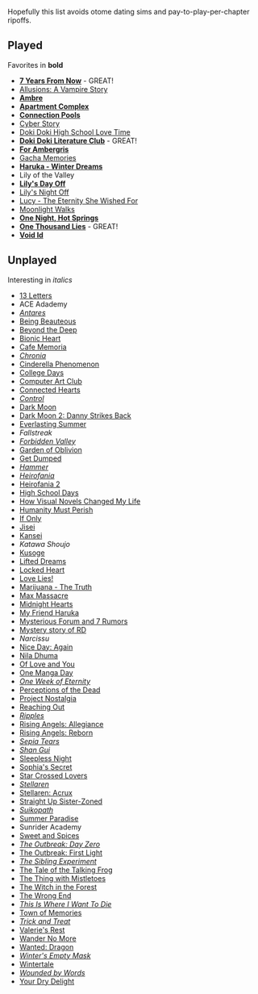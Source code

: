 Hopefully this list avoids otome dating sims and pay-to-play-per-chapter ripoffs.

## Played

Favorites in **bold**

* **[7 Years From Now](https://play.google.com/store/apps/details?id=com.HirayaSpace.SevenYears)** - GREAT!
* [Allusions: A Vampire Story](https://play.google.com/store/apps/details?id=com.jaded.allusions)
* **[Ambre](https://play.google.com/store/apps/details?id=com.traumendesmadchen.ambre)**
* **[Apartment Complex](https://sleepyagents.itch.io/apartment-complex)**
* **[Connection Pools](https://sleepyagents.itch.io/connection-pools)**
* [Cyber Story](https://play.google.com/store/apps/details?id=com.nymphmail.cybervn)
* [Doki Doki High School Love Time](https://play.google.com/store/apps/details?id=studiomugenjohncel.com)
* **[Doki Doki Literature Club](https://ddlc.moe/)** - GREAT!
* **[For Ambergris](https://play.google.com/store/apps/details?id=uk.co.sleepyagents.forambergris)**
* [Gacha Memories](https://play.google.com/store/apps/details?id=air.com.lunime.gachamemories)
* **[Haruka - Winter Dreams](https://play.google.com/store/apps/details?id=eternal.night.haruka)**
* Lily of the Valley
* **[Lily's Day Off](https://play.google.com/store/apps/details?id=com.OnionyStudios.LilysDayOff)**
* [Lily's Night Off](https://play.google.com/store/apps/details?id=com.Kyuppin.LilysNightOff)
* [Lucy - The Eternity She Wished For](https://play.google.com/store/apps/details?id=com.mvizlab.lucy.android.en)
* [Moonlight Walks](https://play.google.com/store/apps/details?id=us.bishoujo.moonlight)
* **[One Night, Hot Springs](https://play.google.com/store/apps/details?id=com.npckc.onsen)**
* **[One Thousand Lies](https://play.google.com/store/apps/details?id=keinart.otl)** - GREAT!
* **[Void Id](https://sleepyagents.itch.io/void-id)**

## Unplayed

Interesting in *italics*

* [13 Letters](https://play.google.com/store/apps/details?id=com.genetix.thirteen_letters)
* ACE Adademy
* *[Antares](https://play.google.com/store/apps/details?id=com.mikemsrk.Antares)*
* [Being Beauteous](https://play.google.com/store/apps/details?id=com.traumendesmadchen.bb)
* [Beyond the Deep](https://play.google.com/store/apps/details?id=btd.ld)
* [Bionic Heart](https://play.google.com/store/apps/details?id=com.winterwolves.bionicheartcensored)
* [Cafe Memoria](https://play.google.com/store/apps/details?id=pixelsoft.cm)
* *[Chronia](https://play.google.com/store/apps/details?id=com.Brixdee.Chronia)*
* [Cinderella Phenomenon](https://play.google.com/store/apps/details?id=dicesuki.cp)
* [College Days](https://play.google.com/store/apps/details?id=com.genetix.College_Days)
* [Computer Art Club](https://play.google.com/store/apps/details?id=computerart.club.renpy.one)
* [Connected Hearts](https://play.google.com/store/apps/details?id=eternal.night.studios.connected.heart)
* *[Control](https://play.google.com/store/apps/details?id=com.domain.controlfull)*
* [Dark Moon](https://play.google.com/store/apps/details?id=com.JaroslawGajc.P2P)
* [Dark Moon 2: Danny Strikes Back](https://play.google.com/store/apps/details?id=com.VoxelFun.DSB)
* [Everlasting Summer](https://play.google.com/store/apps/details?id=su.sovietgames.everlasting_summer)
* *Fallstreak*
* *[Forbidden Valley](https://play.google.com/store/apps/details?id=com.game.last_spring.wwwn)*
* [Garden of Oblivion](https://play.google.com/store/apps/details?id=com.traumendesmadchen.goo)
* [Get Dumped](https://play.google.com/store/apps/details?id=nl.visualnovels.getdumped)
* *[Hammer](https://play.google.com/store/apps/details?id=nl.visualnovels.hammer)*
* *[Heirofania](https://play.google.com/store/apps/details?id=hierof.vw)*
* [Heirofania 2 ](https://play.google.com/store/apps/details?id=hieroftwo.vw)
* [High School Days](https://play.google.com/store/apps/details?id=com.genetix.highschooldays)
* [How Visual Novels Changed My Life](https://play.google.com/store/apps/details?id=com.traumendesmadchen.hvncml)
* [Humanity Must Perish](https://play.google.com/store/apps/details?id=games.zetsubou.hmp)
* [If Only](https://play.google.com/store/apps/details?id=com.catgeargames.lppkn)
* [Jisei](https://play.google.com/store/apps/details?id=com.sakevisual.jiseimobile)
* [Kansei](https://play.google.com/store/apps/details?id=com.sakevisual.kanmobile)
* *Katawa Shoujo*
* [Kusoge](https://play.google.com/store/apps/details?id=kusoge.vn)
* [Lifted Dreams](https://play.google.com/store/apps/details?id=ld.ldmedia)
* [Locked Heart](https://play.google.com/store/apps/details?id=lockedheart.vn)
* [Love Lies!](https://play.google.com/store/apps/details?id=com.litproductions)
* [Marijuana - The Truth](https://play.google.com/store/apps/details?id=com.visualnovelsnl.marijuana)
* [Max Massacre](https://play.google.com/store/apps/details?id=games.zetsubou.maxmassacre)
* [Midnight Hearts](https://play.google.com/store/apps/details?id=com.genetix.midnighthearts)
* [My Friend Haruka](https://play.google.com/store/apps/details?id=maitomo.playhaus)
* [Mysterious Forum and 7 Rumors](https://play.google.com/store/apps/details?id=com.entabridge.chatnovel3en)
* [Mystery story of RD](https://play.google.com/store/apps/details?id=rd.apk)
* *Narcissu*
* [Nice Day: Again](https://play.google.com/store/apps/details?id=com.visualnovelsnl.niceday)
* [Nila Dhuma](https://play.google.com/store/apps/details?id=niladhuma.eternal.night)
* [Of Love and You](https://play.google.com/store/apps/details?id=com.visualnovelsnl.ofloveandyou)
* [One Manga Day](https://play.google.com/store/apps/details?id=in.dexp.onemangaday_novoice)
* *[One Week of Eternity](https://play.google.com/store/apps/details?id=com.rdtwok.owoe)*
* [Perceptions of the Dead](https://play.google.com/store/apps/details?id=com.idhasstudios.perceptions)
* [Project Nostalgia](https://play.google.com/store/apps/details?id=net.magnastudios.projectnostalgia)
* [Reaching Out](https://play.google.com/store/apps/details?id=nl.visualnovels.reachingout)
* *[Ripples](https://play.google.com/store/apps/details?id=com.sakevisual.ripplesmobile)*
* [Rising Angels: Allegiance](https://play.google.com/store/apps/details?id=com.idhasstudios.rafaR)
* [Rising Angels: Reborn](https://play.google.com/store/apps/details?id=com.idhasstudios.rarOZS)
* *[Sepia Tears](https://play.google.com/store/apps/details?id=com.com.biyori.teamneet.sepia)*
* *[Shan Gui](https://play.google.com/store/apps/details?id=com.magentafactory.shangui)*
* [Sleepless Night](https://play.google.com/store/apps/details?id=nl.visualnovels.sleeplessnight)
* [Sophia's Secret](https://play.google.com/store/apps/details?id=com.genetix.sophiassecret)
* [Star Crossed Lovers](https://play.google.com/store/apps/details?id=com.stringenttechnologies.thestarcrossedlovers)
* *[Stellaren](https://play.google.com/store/apps/details?id=com.mikemsrk.Stellaren)*
* [Stellaren: Acrux](https://play.google.com/store/apps/details?id=com.mikemsrk.StellarenAC)
* [Straight Up Sister-Zoned](https://play.google.com/store/apps/details?id=susz.vw)
* *[Suikopath](https://play.google.com/store/apps/details?id=com.rydwha.suikopath.one)*
* [Summer Paradise](https://play.google.com/store/apps/details?id=sp.vw)
* Sunrider Academy
* [Sweet and Spices](https://pastelle-studios.itch.io/sweet-and-spices)
* *[The Outbreak: Day Zero](https://play.google.com/store/apps/details?id=com.theoutbreakseries.wordpress.theoutbreakdayzero)*
* [The Outbreak: First Light](https://play.google.com/store/apps/details?id=com.theoutbreakseries.theoutbreakfirstlight)
* *[The Sibling Experiment](https://play.google.com/store/apps/details?id=tse.vw)*
* [The Tale of the Talking Frog](https://play.google.com/store/apps/details?id=talking.frog.game)
* [The Thing with Mistletoes](https://play.google.com/store/apps/details?id=ran.ttwm)
* [The Witch in the Forest](https://play.google.com/store/apps/details?id=mikomigames.twitf)
* [The Wrong End](https://play.google.com/store/apps/details?id=com.kinenjin.thewrongend)
* *[This Is Where I Want To Die](https://play.google.com/store/apps/details?id=nl.visualnovels.tiwiwtd)*
* [Town of Memories](https://play.google.com/store/apps/details?id=tom.vw)
* *[Trick and Treat](https://play.google.com/store/apps/details?id=eternalnight.trickandtreat.visualnovel)*
* [Valerie's Rest](https://play.google.com/store/apps/details?id=vr.vw)
* [Wander No More](https://play.google.com/store/apps/details?id=games.zetsubou.wandernomore)
* [Wanted: Dragon](https://play.google.com/store/apps/details?id=godline.wd)
* *[Winter's Empty Mask](https://play.google.com/store/apps/details?id=eternal.night.studios.winters.empty.mask.espanol.com)*
* [Wintertale](https://play.google.com/store/apps/details?id=su.sovietgames.wintertale)
* *[Wounded by Words](https://play.google.com/store/apps/details?id=com.traumendesmadchen.wbw)*
* [Your Dry Delight](https://play.google.com/store/apps/details?id=com.argentgames.yourdrydelight)